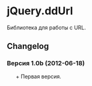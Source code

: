 # jQuery.ddUrl
Библиотека для работы с URL.

## Changelog
### Версия 1.0b (2012-06-18)
* \+ Первая версия.

<style>ul{list-style:none;}</style>